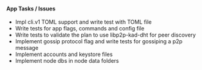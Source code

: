 #### App Tasks / Issues
- Impl cli.v1 TOML support and write test with TOML file
- Write tests for app flags, commands and config file
- Write tests to validate the plan to use libp2p-kad-dht for peer discovery
- Implement gossip protocol flag and write tests for gossiping a p2p message
- Implement accounts and keystore files
- Implement node dbs in node data folders
